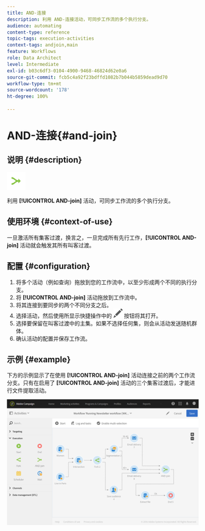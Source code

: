 ```yaml
---
title: AND-连接
description: 利用 AND-连接活动，可同步工作流的多个执行分支。
audience: automating
content-type: reference
topic-tags: execution-activities
context-tags: andjoin,main
feature: Workflows
role: Data Architect
level: Intermediate
exl-id: b03c6df3-0104-4900-9468-46824d62e0a6
source-git-commit: fcb5c4a92f23bdffd1082b7b044b5859dead9d70
workflow-type: tm+mt
source-wordcount: '178'
ht-degree: 100%

---
```


# AND-连接{#and-join}

## 说明 {#description}

![](assets/and_join.png)

利用 **[!UICONTROL AND-join]** 活动，可同步工作流的多个执行分支。

## 使用环境 {#context-of-use}

一旦激活所有集客过渡，换言之，一旦完成所有先行工作，**[!UICONTROL AND-join]** 活动就会触发其所有叫客过渡。

## 配置 {#configuration}

1. 将多个活动（例如查询）拖放到您的工作流中，以至少形成两个不同的执行分支。
1. 将 **[!UICONTROL AND-join]** 活动拖放到工作流中。
1. 将其连接到要同步的两个不同分支之后。
1. 选择活动，然后使用所显示快捷操作中的 ![](assets/edit_darkgrey-24px.png) 按钮将其打开。
1. 选择要保留在叫客过渡中的主集。如果不选择任何集，则会从活动发送随机群体。
1. 确认活动的配置并保存工作流。

## 示例 {#example}

下方的示例显示了在使用 **[!UICONTROL AND-join]** 活动连接之前的两个工作流分支。只有在启用了 **[!UICONTROL AND-join]** 活动的三个集客过渡后，才能进行文件提取活动。

![](assets/wkf_and-join_example.png)
